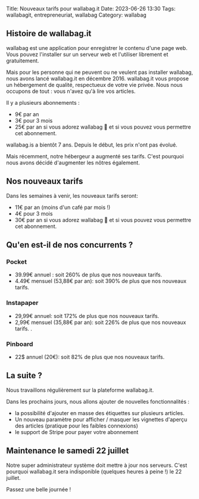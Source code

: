 Title: Nouveaux tarifs pour wallabag.it
Date: 2023-06-26 13:30
Tags: wallabagit, entrepreneuriat, wallabag
Category: wallabag

## Histoire de wallabag.it

wallabag est une application pour enregistrer le contenu d'une page web. Vous pouvez l'installer sur un serveur web et l'utiliser librement et gratuitement. 

Mais pour les personne qui ne peuvent ou ne veulent pas installer wallabag, nous avons lancé wallabag.it en décembre 2016. wallabag.it vous propose un hébergement de qualité, respectueux de votre vie privée. Nous nous occupons de tout : vous n'avez qu'à lire vos articles. 

Il y a plusieurs abonnements : 

* 9€ par an
* 3€ pour 3 mois
* 25€ par an si vous adorez wallabag 🦘 et si vous pouvez vous permettre cet abonnement. 

wallabag.is a bientôt 7 ans. Depuis le début, les prix n'ont pas évolué. 

Mais récemment, notre hébergeur a augmenté ses tarifs. C'est pourquoi nous avons décidé d'augmenter les nôtres également. 

## Nos nouveaux tarifs 

Dans les semaines à venir, les nouveaux tarifs seront: 

* 11€ par an (moins d'un café par mois !)
* 4€ pour 3 mois
* 30€ par an si vous adorez wallabag 🦘 et si vous pouvez vous permettre cet abonnement. 

## Qu'en est-il de nos concurrents ? 

### Pocket

* 39.99€ annuel : soit 260% de plus que nos nouveaux tarifs. 
* 4.49€ mensuel (53,88€ par an): soit 390% de plus que nos nouveaux tarifs. 

### Instapaper 
* 29,99€ annuel: soit 172% de plus que nos nouveaux tarifs. 
* 2,99€ mensuel (35,88€ par an): soit 226% de plus que nos nouveaux tarifs. . 

### Pinboard 
* 22$ annuel (20€): soit 82% de plus que nos nouveaux tarifs. 

## La suite ?

Nous travaillons régulièrement sur la plateforme wallabag.it.

Dans les prochains jours, nous allons ajouter de nouvelles fonctionnalités : 

* la possibilité d'ajouter en masse des étiquettes sur plusieurs articles. 
* Un nouveau paramètre pour afficher / masquer les vignettes d'aperçu des articles (pratique pour les faibles connexions)
* le support de Stripe pour payer votre abonnement 

## Maintenance le samedi 22 juillet 

Notre super administrateur système doit mettre à jour nos serveurs. 
C'est pourquoi wallabag.it sera indisponible (quelques heures à peine !) le 22 juillet. 

Passez une belle journée ! 
